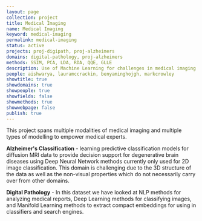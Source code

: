 ```yaml
---
layout: page
collection: project
title: Medical Imaging
name: Medical Imaging
keyword: medical-imaging
permalink: medical-imaging
status: active
projects: proj-digipath, proj-alzheimers
domains: digital-pathology, proj-alzheimers
methods: SSIM, PCA, LDA, RDA, QQE, GLLE
description: Use of Machine Learning for challenges in medical imaging.
people: aishwarya, lauramccrackin, benyaminghojgh, markcrowley
showtitle: true
showdomains: true
showpeople: true
showfields: false
showmethods: true
showwebpage: false
publish: true
---
```


This project spans multiple modalities of medical imaging and multiple types of modelling to empower medical experts.

**Alzheimer's Classification** - learning predictive classification models for diffusion MRI data to provide decision support for degenerative brain diseases using Deep Neural Network methods currently only used for 2D image classification. This domain is challenging due to the 3D structure of the data as well as the non-visual properties which do not necessarily carry over from other domains.



**Digital Pathology** - In this dataset we have looked at NLP methods for analyzing medical reports, Deep Learning methods for classifying images, and Manifold Learning methods to extract compact embeddings for using in classifiers and search engines.
